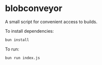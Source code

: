 # blobconveyor

A small script for convenient access to builds.

To install dependencies:

```bash
bun install
```

To run:

```bash
bun run index.js
```
